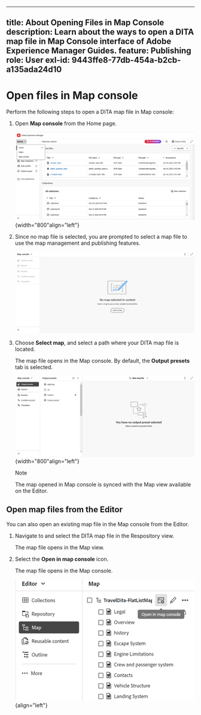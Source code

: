  ---
title: About Opening Files in Map Console
description: Learn about the ways to open a DITA map file in Map Console interface of Adobe Experience Manager Guides.
feature: Publishing
role: User
exl-id: 9443ffe8-77db-454a-b2cb-a135ada24d10
---
# Open files in Map console

Perform the following steps to open a DITA map file in Map console:

1. Open **Map console** from the Home page. 

    ![New ](images/map-console-home-page.png){width="800"align="left"}
    
2. Since no map file is selected, you are prompted to select a map file to use the map management and publishing features.
    
    ![New](images/empty-screen-map-console.png)

3. Choose **Select map**, and select a path where your DITA map file is located.

    The map file opens in the Map console. By default, the **Output presets** tab is selected.

    ![New](images/map-console-screen.png){width="800"align="left"}
    
    >[!NOTE]
    >
    >  The map opened in Map console is synced with the Map view available on the Editor.
    
## Open map files from the Editor 
      
You can also open an existing map file in the Map console from the Editor. 

1. Navigate to and select the DITA map file in the Respository view. 

    The map file opens in the Map view. 

2. Select the **Open in map console** icon.

    The map file opens in the Map console. 

    ![New ](images/map-console.png){align="left"}
